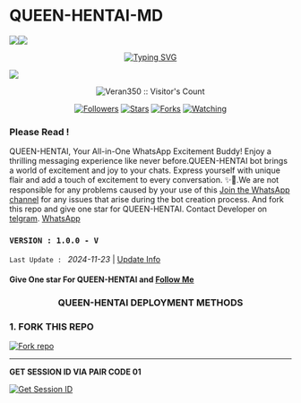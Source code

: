  # QUEEN-HENTAI-MD
  <a><img src='https://i.imgur.com/LyHic3i.gif'/></a><a><img src='https://i.imgur.com/LyHic3i.gif'/></a>
<p align="center">
<p align="center">
  <a href="https://git.io/typing-svg"><img src="https://readme-typing-svg.demolab.com?font=EB+Garamond&weight=800&size=28&duration=4000&pause=1000&random=false&width=435&lines=+•★⃝ QUEEN-HENTAI★⃝•;MULTI-DEVICE+WHATSAPP+BOT;DEVELOPED+BY+VTH;RELEASED+DATE+24%2F11%2F2024." alt="Typing SVG" /></a>
 </p>
<p align="center">
 </p>
<img src="https://files.catbox.moe/egryl3.jpg"/> 
<p align="center"><img src="https://profile-counter.glitch.me/{Veran350}/count.svg" alt="Veran350 :: Visitor's Count" /></p>
<p align="center">
<a href="https://github.com/Veran350?tab=followers"><img title="Followers" src="https://img.shields.io/github/followers/Veran350?color=red&style=flat-square"></a>   
<a href="https://github.com/Veran350/QUEEEN-HENTAI/stargazers"><img title="Stars" src="https://img.shields.io/github/stars/Veran350/QUEEN-HENTAI?color=blue&style=flat-square"></a>
<a href="https://github.com/Veran350/QUEEN-HENTAI/forks"><img title="Forks" src="https://img.shields.io/github/forks/Veran350/QUEEN-HENTAI?color=yellow&style=flat-square"></a>
<a href="https://github.com/Veran350/QUEEN-HENTAI/watchers"><img title="Watching" src="https://img.shields.io/github/watchers/Veran350/QUEEN-HENTAI?label=Watchers&color=blue&style=flat-square"></a>
</p>
</a>
</div>

### Please Read !
QUEEN-HENTAI, Your All-in-One WhatsApp Excitement Buddy! Enjoy a thrilling messaging experience like never before.QUEEN-HENTAI bot brings a world of excitement and joy to your chats. Express yourself with unique flair and add a touch of excitement to every conversation. ✨🤖.We are not responsible for any problems caused by your use of this
[Join the WhatsApp channel](https://whatsapp.com/channel/0029VajIDgjDZ4LVnxfB1Z2s) for any issues that arise during the bot creation process.
And fork this repo and give one star for QUEEN-HENTAI. 
Contact Developer on [telgram](https://t.me/Tickic).
[WhatsApp](https://wa.link/ybhee3)

### `VERSION : 1.0.0 - V`
 `Last Update : ` _2024-11-23_ | [Update Info](/new-update.md)

#### Give One star For QUEEN-HENTAI and [Follow Me](https://whatsapp.com/channel/0029VajIDgjDZ4LVnxfB1Z2s) 


<h3 align="center"><b>QUEEN-HENTAI</b> DEPLOYMENT METHODS
</h3>

### 1. FORK THIS REPO
<a
href='https://github.com/Veran350/QUEEN-HENTAI/fork' target="_blank"><img alt='Fork repo' src='https://img.shields.io/badge/Fork This Repo-black?style=for-the-badge&logo=git&logoColor=white'/></a>
<hr>
<b>GET SESSION ID VIA PAIR CODE 01</b>

<a href='https://veran-session-id.onrender.com/' target="_blank"><img alt='Get Session ID' src='https://img.shields.io/badge/Click here to get your session id-purple?style=for-the-badge&logo=opencv&logoColor=white'/></a>
